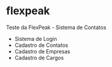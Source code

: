 # flexpeak
Teste da FlexPeak - Sistema de Contatos

- Sistema de Login
- Cadastro de Contatos
- Cadastro de Empresas
- Cadastro de Cargos

